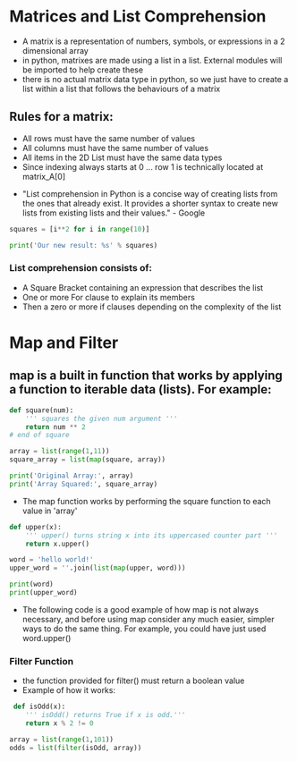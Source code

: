 # Matrices and List Comprehension
* A matrix is a representation of numbers, symbols, or expressions in a 2 dimensional array
* in python, matrixes are made using a list in a list. External modules will be imported to help create these 
* there is no actual matrix data type in python, so we just have to create a list within a list that follows the behaviours of a matrix

## Rules for a matrix:  
- All rows must have the same number of values
- All columns must have the same number of values
- All items in the 2D List must have the same data types
- Since indexing always starts at 0 ... row 1 is technically located at matrix_A[0]

* "List comprehension in Python is a concise way of creating lists from the ones that already exist. It provides a shorter syntax to create new lists from existing lists and their values." - Google
```python 
squares = [i**2 for i in range(10)]

print('Our new result: %s' % squares)
```

### List comprehension consists of:

- A Square Bracket containing an expression that describes the list
- One or more For clause to explain its members
- Then a zero or more if clauses depending on the complexity of the list  

# Map and Filter
## map is a built in function that works by applying a function to iterable data (lists). For example:  
```python
def square(num):
    ''' squares the given num argument '''
    return num ** 2
# end of square

array = list(range(1,11))
square_array = list(map(square, array))

print('Original Array:', array)
print('Array Squared:', square_array)
```
* The map function works by performing the square function to each value in 'array'

```python
def upper(x):
    ''' upper() turns string x into its uppercased counter part '''
    return x.upper()

word = 'hello world!'
upper_word = ''.join(list(map(upper, word)))

print(word)
print(upper_word)
```
* The following code is a good example of how map is not always necessary, and before using map consider any much easier, simpler ways to do the same thing. For example, you could have just used word.upper()

### Filter Function
* the function provided for filter() must return a boolean value
* Example of how it works:
```python 
 def isOdd(x):
    ''' isOdd() returns True if x is odd.'''
    return x % 2 != 0

array = list(range(1,101))
odds = list(filter(isOdd, array))
```




